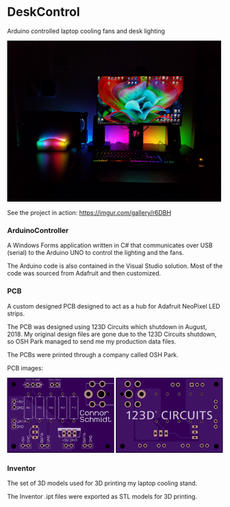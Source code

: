 # DeskControl
Arduino controlled laptop cooling fans and desk lighting

<img src="https://github.com/Connor14/DeskControl/raw/master/Showcase/showcase_rgb.jpg" width="500" />

See the project in action: https://imgur.com/gallery/r6DBH

### ArduinoController
A Windows Forms application written in C# that communicates over USB (serial) to the Arduino UNO to control the lighting and the fans. 

The Arduino code is also contained in the Visual Studio solution. Most of the code was sourced from Adafruit and then customized.

### PCB
A custom designed PCB designed to act as a hub for Adafruit NeoPixel LED strips.

The PCB was designed using 123D Circuits which shutdown in August, 2018. My original design files are gone due to the 123D Circuits shutdown, so OSH Park managed to send me my production data files.

The PCBs were printed through a company called OSH Park.

PCB images:

<img src="https://github.com/Connor14/DeskControl/raw/master/PCB/pcb_front.png" width="250" />

<img src="https://github.com/Connor14/DeskControl/raw/master/PCB/pcb_back.png" width="250" />

### Inventor
The set of 3D models used for 3D printing my laptop cooling stand. 

The Inventor .ipt files were exported as STL models for 3D printing. 
